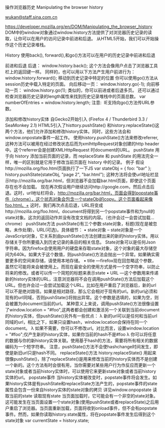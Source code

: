 



操作浏览器历史
Manipulating the browser history





wukan@staff.sina.com.cn


https://developer.mozilla.org/en/DOM/Manipulating_the_browser_history
DOM中的window对象通过window.history方法提供了对浏览器历史记录的读取，让你可以在用户的访问记录中前进和后退。
从HTML5开始，我们可以开始操作这个历史记录堆栈。

History
使用back(), forward(),和go()方法可以在用户的历史记录中前进和后退

前进和后退
后退：
window.history.back();
这个方法会像用户点击了浏览器工具栏上的返回键一样。
同样的，也可以用以下方法产生用户前进行为：
window.history.forward();
移动到历史记录中特定的位置
你可以使用go()方法从session历史中载入特定的页面。
向后移动一页：
window.history.go(-1);
向前移动一页：
window.history.go(1);
类似的，你可以前进或者后退多页。
还可以通过检查浏览器历史记录的length属性来找到历史记录堆栈中的页面总数。
var numberOfEntries = window.history.length;
注意:  IE支持向go()方法传URL参数。


添加和修改history实体
自Gecko2开始引入
(Firefox 4 / Thunderbird 3.3 / SeaMonkey 2.1)
HTML5引入了histtory.pushState() 和history.replaceState()这两个方法，他们允许添加和修改history实体。同时，这些方法会和window.onpostate事件一起工作。
使用history.pushState()方法来修改referrer,这种方法可以被用在经过修改状态后而为xmlhttpRequest对象创建的http header中。这个referrer会是创建XMLHttpRequest 时document的URL。
pushState 用于向 history 添加当前页面的记录，而 replaceState 和 pushState 的用法完全一样，唯一的区别就是它用于修改当前页面在 history 中的记录。
例子
假设http://mozilla.org/foo.html页面执行了一下JS
var stateObj = { foo: "bar" };
history.pushState(stateObj, "page 2", "bar.html");
这种方法将会使url地址栏显示http://mozilla.org/bar.html，但浏览器不会加载bar.html页面，即使这个页面存在也不会加载。
现在再次假设用户继续访问http://google.com，然后点击后退。这时，url地址栏将会，http://mozilla.org/bar.html，页面会得到popstate事件（chrome），这个状态对象会包含一个stateObj的copy。这个页面看起来像foo.html。+
这时，我们再次点击后退，URL将变成http://mozilla.org/foo.html，document将得到另一个popstate事件和为null的state对象。这次的返回动作并没有改变文档的内容。（也许会过一会尝试加载…chrome）
pushState方法
pushState()有三个参数:state对象，标题(现在是被忽略，未作处理)，URL(可选)。具体细节：
•	state对象 – state对象是一个JavaScript对象，它关系到由pushState()方法创建出来的新的history实体。用以存储关于你所要插入到历史记录的条目的相关信息。 State对象可以是任何Json字符串。因为firefox会使用用户的硬盘来存取state对象，这个对象的最大存储空间为640k。如果大于这个数值，则pushState()方法会抛出一个异常。如果确实需要更多的空间来存储，请使用本地存储。
•	title —firefox现在回忽略这个参数，虽然它可能将来会被使用上。而现在最安全的使用方式是传一个空字符串，以防止将来的修改。或者可以传一个简短的标题来表示state
•	URL —这个参数用来传递新的history实体的URL，注意浏览器将不会在调用pushState()方法后加载这个URL。但也许会过一会尝试加载这个URL。比如在用户重启了浏览器后，新的url可以不是绝对路径。如果是相对路径，那么它会相对于现有的url。新的url必须和现有的url同域，否则pushState()将抛出异常。这个参数是选填的，如果为空，则会被置为document当前的url。
某种意义上来说，调用pushState()方法很像设置了window.location = "#foo",这两者都会创建和激活另一个关联到当前document的history实体，但pushState()另外有一些优点：
λ	新的url可以是任何和当前url同域的url，相比之下，如果只设置hash，window.location会保持在同一个document。
λ	如果不需要，你可以不修改url。对比而言，设置window.location = "#foo";仅产生新的history实体，如果你当前的hash不是#foo
λ	你可以将任意的数据与你的新history实体关联。使用基于hash的方法，需要将所有相关的数据编码为一个短字符串。
注意，pushState()方法不会使hashchange时间发生，即使是新旧url只是hash不同。
replaceState()方法
history.replaceState() 用起来很像pushState()，除了replaceState()是用来修改当前的history实体而不是创建一个新的。这个方法有时会很有用，当你需要对某些用户行为作反应而更新一个state对象或者当前history实体时，可以使用它来更新state对象或者当前history实体的url。
popstate事件
当history实体被改变时，popstate事件将会发生。如果history实体是有pushState和replaceState方法产生的，popstate事件的state属性会包含一份来自history实体的state对象的拷贝
详见window.onpopstate
读取当前的state
读取现有state
当页面加载时，它可能会有一个非空的state对象。这可能发生在当页面设置一个state对象(使用pushState或者replaceState)之后用户重启了浏览器。当页面重新加载，页面将收到onload事件，但不会有popstate事件。然而，如果你读取history.state属性，将在popstate事件发生后得到这个state对象
var currentState = history.state;

